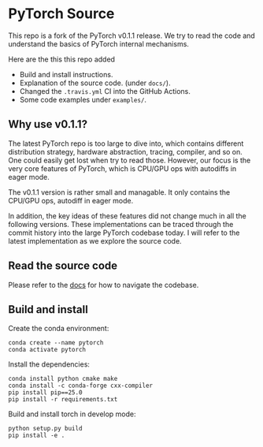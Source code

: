 # PyTorch Source

This repo is a fork of the PyTorch v0.1.1 release.
We try to read the code and understand the basics of PyTorch internal mechanisms.

Here are the this this repo added
* Build and install instructions.
* Explanation of the source code. (under `docs/`).
* Changed the `.travis.yml` CI into the GitHub Actions.
* Some code examples under `examples/`.

## Why use v0.1.1?

The latest PyTorch repo is too large to dive into, which contains different
distribution strategy, hardware abstraction, tracing, compiler, and so on.  One
could easily get lost when try to read those. However, our focus is the very
core features of PyTorch, which is CPU/GPU ops with autodiffs in eager mode.

The v0.1.1 version is rather small and managable. It only contains the CPU/GPU
ops, autodiff in eager mode.

In addition, the key ideas of these features did not change much in all the
following versions. These implementations can be traced through the commit
history into the large PyTorch codebase today. I will refer to the latest
implementation as we explore the source code.

## Read the source code

Please refer to the [docs](https://github.com/haifeng-jin/pytorch-source/tree/master/docs) for how to navigate the codebase.

## Build and install

Create the conda environment:

```shell
conda create --name pytorch
conda activate pytorch
```

Install the dependencies:

```shell
conda install python cmake make
conda install -c conda-forge cxx-compiler
pip install pip==25.0
pip install -r requirements.txt
```

Build and install torch in develop mode:

```shell
python setup.py build
pip install -e .
```
